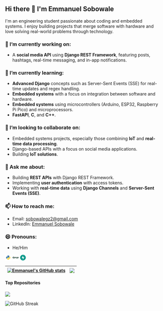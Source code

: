 ## Hi there 👋 I'm Emmanuel Sobowale

I'm an engineering student passionate about coding and embedded systems. I enjoy building projects that merge software with hardware and love solving real-world problems through technology.

### 🔭 I’m currently working on:
- A **social media API** using **Django REST Framework**, featuring posts, hashtags, real-time messaging, and in-app notifications.

### 🌱 I’m currently learning:
- **Advanced Django** concepts such as Server-Sent Events (SSE) for real-time updates and regex handling.
- **Embedded systems** with a focus on integration between software and hardware.
- **Embedded systems** using microcontrollers (Arduino, ESP32, Raspberry Pi Pico) and microprocessors.
- **FastAPI**, **C**, and **C++**.

### 👯 I’m looking to collaborate on:
- Embedded systems projects, especially those combining **IoT** and **real-time data processing**.
- Django-based APIs with a focus on social media applications.
- Building **IoT solutions**.

### 💬 Ask me about:
- Building **REST APIs** with Django REST Framework.
- Implementing **user authentication** with access tokens.
- Working with **real-time data** using **Django Channels** and **Server-Sent Events (SSE)**.

### 📫 How to reach me:
- Email: [sobowalegz2@gmail.com](mailto:sobowalegz2@gmail.com)
- LinkedIn: [Emmanuel Sobowale](https://www.linkedin.com/in/emmanuel-sobowale-920990200)

### 😄 Pronouns:
- He/Him

<code><img height="20" alt="python" src="https://raw.githubusercontent.com/github/explore/master/topics/python/python.png"></code>
<code><img height="20" alt="django" src="https://raw.githubusercontent.com/github/explore/master/topics/django/django.png"></code>
<code><img height="20" alt="fastapi" src="https://raw.githubusercontent.com/github/explore/master/topics/fastapi/fastapi.png"></code>

| <a href="https://github.com/Matutozi/github-readme-stats"><img align="center" src="https://github-readme-stats.vercel.app/api?username=Matutozi&show_icons=true&include_all_commits=true&theme=dark&hide_border=true" alt="Emmanuel's GitHub stats" /></a> | <a href="https://github.com/Matutozi/github-readme-stats"><img align="center" src="https://github-readme-stats.vercel.app/api/top-langs/?username=Matutozi&layout=compact&theme=dark&hide_border=true" /></a> |
| ------------- | ------------- |

#### Top Repositories

<a href="https://github.com/Matutozi/full-featured-social-media-djangorest--application">
  <img align="center" src="https://github-readme-stats.vercel.app/api/pin/?username=Matutozi&repo=full-featured-social-media-djangorest--application&theme=dark" />
</a>

![GitHub Streak](https://github-readme-streak-stats.herokuapp.com/?user=Matutozi&theme=dark&hide_border=true)

<br />
<br />
